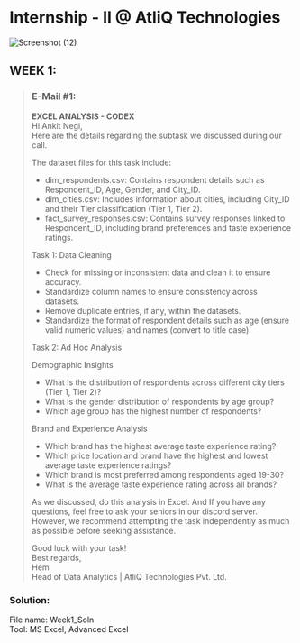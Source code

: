 # Internship - II @ AtliQ Technologies  

![Screenshot (12)](https://github.com/user-attachments/assets/e9e09a92-e0c9-4e3f-839e-cc5caee5f61b)  

## WEEK 1:  

> ### E-Mail #1:  
> **EXCEL ANALYSIS - CODEX**  
Hi Ankit Negi,  
Here are the details regarding the subtask we discussed during our call.
> 
> The dataset files for this task include:  
> - dim_respondents.csv: Contains respondent details such as Respondent_ID, Age, Gender, and City_ID.  
> - dim_cities.csv: Includes information about cities, including City_ID and their Tier classification (Tier 1, Tier 2).  
> - fact_survey_responses.csv: Contains survey responses linked to Respondent_ID, including brand preferences and taste experience ratings.  
>
> 
> Task 1: Data Cleaning  
> 
> - Check for missing or inconsistent data and clean it to ensure accuracy.  
> - Standardize column names to ensure consistency across datasets.  
> - Remove duplicate entries, if any, within the datasets.  
> - Standardize the format of respondent details such as age (ensure valid numeric values) and names (convert to title case).  
>
> Task 2: Ad Hoc Analysis
>
> Demographic Insights
> - What is the distribution of respondents across different city tiers (Tier 1, Tier 2)?
> - What is the gender distribution of respondents by age group?
> - Which age group has the highest number of respondents?
>
> Brand and Experience Analysis
> - Which brand has the highest average taste experience rating?
> - Which price location and brand have the highest and lowest average taste experience ratings?
> - Which brand is most preferred among respondents aged 19-30?
> - What is the average taste experience rating across all brands?
>
> As we discussed, do this analysis in Excel. And If you have any questions, feel free to ask your seniors in our discord server.
> However, we recommend attempting the task independently as much as possible before seeking assistance.
>
> Good luck with your task!  
> Best regards,  
> Hem  
> Head of Data Analytics | AtliQ Technologies Pvt. Ltd.
>   
### **Solution:**   
File name: Week1_Soln  
Tool: MS Excel, Advanced Excel  
